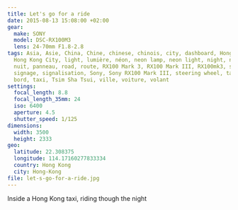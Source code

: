 ```yaml
---
title: Let's go for a ride
date: 2015-08-13 15:08:00 +02:00
gear:
  make: SONY
  model: DSC-RX100M3
  lens: 24-70mm F1.8-2.8
tags: Asia, Asie, China, Chine, chinese, chinois, city, dashboard, Hong Kong,
  Hong Kong City, light, lumière, néon, neon lamp, neon light, night, nocturne,
  nuit, panneau, road, route, RX100 Mark 3, RX100 Mark III, RX100mk3, sign,
  signage, signalisation, Sony, Sony RX100 Mark III, steering wheel, tableau de
  bord, taxi, Tsim Sha Tsui, ville, voiture, volant
settings:
  focal_length: 8.8
  focal_length_35mm: 24
  iso: 6400
  aperture: 4.5
  shutter_speed: 1/125
dimensions:
  width: 3500
  height: 2333
geo:
  latitude: 22.308375
  longitude: 114.17160277833334
  country: Hong Kong
  city: Hong-Kong
file: let-s-go-for-a-ride.jpg
---
```


Inside a Hong Kong taxi, riding though the night
